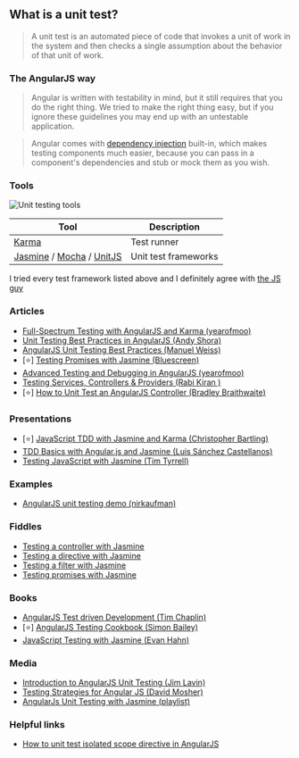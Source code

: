 ## What is a unit test?
> A unit test is an automated piece of code that invokes a unit of work in the system and then checks a single assumption about the behavior of that unit of work.

### The AngularJS way
> Angular is written with testability in mind, but it still requires that you do the right thing. We tried to make the right thing easy, but if you ignore these guidelines you may end up with an untestable application.

> Angular comes with [dependency injection](https://docs.angularjs.org/guide/di) built-in, which makes testing components much easier, because you can pass in a component's dependencies and stub or mock them as you wish.

### Tools

![Unit testing tools](http://i62.tinypic.com/2cdtqfa.png)

Tool         | Description
------------ | -------------
[Karma](http://karma-runner.github.io/0.12/index.html) | Test runner
[Jasmine](http://jasmine.github.io/) / [Mocha](http://mochajs.org/) / [UnitJS](http://unitjs.com/)| Unit test frameworks

I tried every test framework listed above and I definitely agree with [the JS guy](http://thejsguy.com/2015/01/12/jasmine-vs-mocha-chai-and-sinon.html)

### Articles
* [Full-Spectrum Testing with AngularJS and Karma (yearofmoo)](http://www.yearofmoo.com/2013/01/full-spectrum-testing-with-angularjs-and-karma.html)
* [Unit Testing Best Practices in AngularJS (Andy Shora)](http://andyshora.com/unit-testing-best-practices-angularjs.html)
* [AngularJS Unit Testing Best Practices (Manuel Weiss)](https://blog.codeship.com/angularjs-tdd/)
* [:star:] [Testing Promises with Jasmine (Bluescreen)](http://ng-learn.org/2014/08/Testing_Promises_with_Jasmine/)
* [Advanced Testing and Debugging in AngularJS (yearofmoo)](http://www.yearofmoo.com/2013/09/advanced-testing-and-debugging-in-angularjs.html)
* [Testing Services, Controllers & Providers (Rabi Kiran )](http://www.sitepoint.com/unit-testing-angularjs-services-controllers-providers/)
* [:star:] [How to Unit Test an AngularJS Controller (Bradley Braithwaite)](http://www.bradoncode.com/blog/2015/05/17/angularjs-testing-controller/)

### Presentations
* [:star:] [JavaScript TDD with Jasmine and Karma (Christopher Bartling)](http://www.slideshare.net/cebartling/javascript-tdd-with-jasmine-and-karma)
* [TDD Basics with Angular.js and Jasmine (Luis Sánchez Castellanos)](http://www.slideshare.net/iquark/tdd-basics-with-angular-and-jasmine)
* [Testing JavaScript with Jasmine (Tim Tyrrell)](http://www.slideshare.net/timtyrrell/testing-javascript-with-jasmine-8998985)

### Examples
* [AngularJS unit testing demo (nirkaufman)](https://github.com/nirkaufman/angularjs-unit-testing-demo)

### Fiddles
* [Testing a controller with Jasmine](http://jsfiddle.net/eitanp461/XrJMr/)
* [Testing a directive with Jasmine](http://jsfiddle.net/eitanp461/wFFet/)
* [Testing a filter with Jasmine](http://jsfiddle.net/eitanp461/E64Se/)
* [Testing promises with Jasmine](http://jsfiddle.net/eitanp461/vjJmY/)

### Books
* [AngularJS Test driven Development (Tim Chaplin)](http://www.amazon.com/AngularJS-Test-driven-Development-Tim-Chaplin/dp/1784398837)
* [:star:] [AngularJS Testing Cookbook (Simon Bailey)](http://www.amazon.com/Angu/larJS-Testing-Cookbook-Simon-Bailey/dp/1783983744)
* [JavaScript Testing with Jasmine (Evan Hahn)](http://www.amazon.com/JavaScript-Testing-Jasmine-Behavior-Driven-Development/dp/1449356370)

### Media
* [Introduction to AngularJS Unit Testing (Jim Lavin)](https://www.youtube.com/watch?v=UDB-jm8MWro)
* [Testing Strategies for Angular JS (David Mosher)](https://www.youtube.com/watch?v=UYVcY9EJcRs)
* [AngularJs Unit Testing with Jasmine (playlist)](https://www.youtube.com/playlist?list=PLw5h0DiJ-9PDbh2i6knU4FybWA63PPbVi)

### Helpful links
* [How to unit test isolated scope directive in AngularJS](http://stackoverflow.com/questions/17371836/how-to-unit-test-isolated-scope-directive-in-angularjs)
